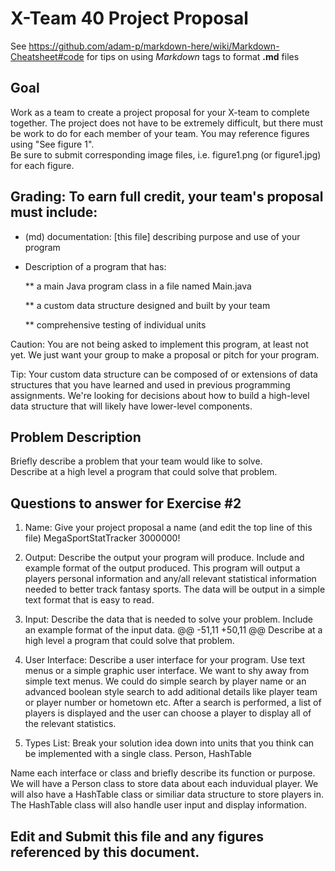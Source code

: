 # X-Team 40 Project Proposal

See https://github.com/adam-p/markdown-here/wiki/Markdown-Cheatsheet#code for tips on using *Markdown* tags to format __.md__ files

## Goal

Work as a team to create a project proposal for your X-team to complete together.
The project does not have to be extremely difficult,
but there must be work to do for each member of your team.
You may reference figures using "See figure 1".  
Be sure to submit corresponding image files, i.e. figure1.png (or figure1.jpg) for each figure.

## Grading: To earn full credit, your team's proposal must include:

* (md) documentation: [this file] describing purpose and use of your program

* Description of a program that has:

  ** a main Java program class in a file named Main.java
  
  ** a custom data structure designed and built by your team
  
  ** comprehensive testing of individual units
  
 Caution: You are not being asked to implement this program, at least not yet. 
 We just want your group to make a proposal or pitch for your program.
 
 Tip: Your custom data structure can be composed of or extensions of data structures that you have learned and used in previous programming assignments.  We're looking for decisions about how to build a high-level data structure that will likely have lower-level components.

## Problem Description

Briefly describe a problem that your team would like to solve.  
Describe at a high level a program that could solve that problem.

## Questions to answer for Exercise #2

1. Name: Give your project proposal a name (and edit the top line of this file)
MegaSportStatTracker 3000000!

2. Output: Describe the output your program will produce.  Include and example format of the output produced. 
This program will output a players personal information and any/all relevant statistical information needed to better track fantasy sports. The data will be output in a simple text format that is easy to read.

3. Input: Describe the data that is needed to solve your problem. Include an example format of the input data.
@@ -51,11 +50,11 @@ Describe at a high level a program that could solve that problem.

4. User Interface: Describe a user interface for your program. Use text menus or a simple graphic user interface. 
We want to shy away from simple text menus. We could do simple search by player name or an advanced boolean style search to add aditional details like player team or player number or hometown etc. After a search is performed, a list of players is displayed and the user can choose a player to display all of the relevant statistics.

5. Types List: Break your solution idea down into units that you think can be implemented with a single class.
Person, HashTable

Name each interface or class and briefly describe its function or purpose.
We will have a Person class to store data about each induvidual player. We will also have a HashTable class or similiar data structure to store players in. The HashTable class will also handle user input and display information.


## Edit and Submit this file and any figures referenced by this document.


